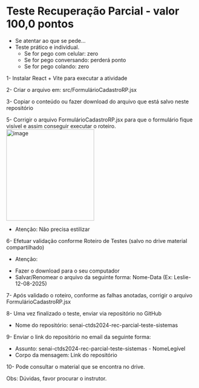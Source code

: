 # Teste Recuperação Parcial - valor 100,0 pontos

* Se atentar ao que se pede...
* Teste prático e individual.
  - Se for pego com celular: zero
  - Se for pego conversando: perderá ponto
  - Se for pego colando: zero
    
1- Instalar React + Vite para executar a atividade

2- Criar o arquivo em: src/FormulárioCadastroRP.jsx

3- Copiar o conteúdo ou fazer download do arquivo que está salvo neste repositório

5- Corrigir o arquivo FormulárioCadastroRP.jsx para que o formulário fique visível e assim conseguir executar o roteiro.
<br>
<img width="232" height="242" alt="image" src="https://github.com/user-attachments/assets/0dad66c8-c0ac-4620-ab32-00799a44838b" />
<br>
  - Atenção: Não precisa estilizar

6- Efetuar validação conforme Roteiro de Testes (salvo no drive material compartilhado)
  * Atenção:
  - Fazer o download para o seu computador
  - Salvar/Renomear o arquivo da seguinte forma: Nome-Data (Ex: Leslie-12-08-2025)

7- Após validado o roteiro, conforme as falhas anotadas, corrigir o arquivo FormulárioCadastroRP.jsx

8- Uma vez finalizado o teste, enviar via repositório no GitHub
  - Nome do repositório: senai-ctds2024-rec-parcial-teste-sistemas

9- Enviar o link do repositório no email da seguinte forma:
  - Assunto: senai-ctds2024-rec-parcial-teste-sistemas - NomeLegível
  - Corpo da mensagem: Link do repositório

10- Pode consultar o material que se encontra no drive.
    
Obs: Dúvidas, favor procurar o instrutor.

